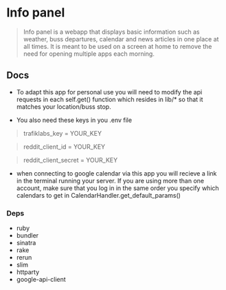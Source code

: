 # Info panel

> Info panel is a webapp that displays basic information such as weather, buss departures, calendar and news articles in one place at all times. It is meant to be used on a screen at home to remove the need for opening multiple apps each morning.


## Docs

* To adapt this app for personal use you will need to modify the api requests in each self.get() function which resides in lib/* so that it matches your location/buss stop.

* You also need these keys in you .env file
> trafiklabs_key = YOUR_KEY

> reddit_client_id = YOUR_KEY

> reddit_client_secret = YOUR_KEY

* when connecting to google calendar via this app you will recieve a link in the terminal running your server. If you are using more than one account, make sure that you log in in the same order you specify which calendars to get in CalendarHandler.get_default_params()

### Deps

* ruby 
* bundler
* sinatra
* rake
* rerun
* slim
* httparty
* google-api-client